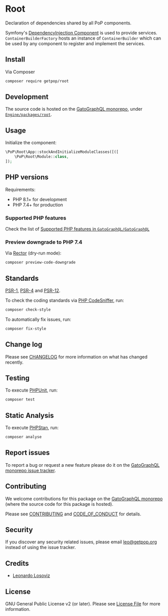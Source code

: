 # Root

<!--
[![Build Status][ico-travis]][link-travis]
[![Quality Score][ico-code-quality]][link-code-quality]
[![Software License][ico-license]](LICENSE.md)
[![Latest Version on Packagist][ico-version]][link-packagist]
[![Coverage Status][ico-scrutinizer]][link-scrutinizer]
[![Total Downloads][ico-downloads]][link-downloads]
-->

Declaration of dependencies shared by all PoP components.

Symfony's [DependencyInjection Component](https://symfony.com/doc/current/components/dependency_injection.html) is used to provide services. `ContainerBuilderFactory` hosts an instance of `ContainerBuilder` which can be used by any component to register and implement the services.

## Install

Via Composer

``` bash
composer require getpop/root
```

## Development

The source code is hosted on the [GatoGraphQL monorepo](https://github.com/GatoGraphQL/GatoGraphQL), under [`Engine/packages/root`](https://github.com/GatoGraphQL/GatoGraphQL/tree/master/layers/Engine/packages/root).

## Usage

Initialize the component:

``` php
\PoP\Root\App::stockAndInitializeModuleClasses([([
    \PoP\Root\Module::class,
]);
```

## PHP versions

Requirements:

- PHP 8.1+ for development
- PHP 7.4+ for production

### Supported PHP features

Check the list of [Supported PHP features in `GatoGraphQL/GatoGraphQL`](https://github.com/GatoGraphQL/GatoGraphQL/blob/master/docs/supported-php-features.md)

### Preview downgrade to PHP 7.4

Via [Rector](https://github.com/rectorphp/rector) (dry-run mode):

```bash
composer preview-code-downgrade
```

## Standards

[PSR-1](https://www.php-fig.org/psr/psr-1), [PSR-4](https://www.php-fig.org/psr/psr-4) and [PSR-12](https://www.php-fig.org/psr/psr-12).

To check the coding standards via [PHP CodeSniffer](https://github.com/squizlabs/PHP_CodeSniffer), run:

``` bash
composer check-style
```

To automatically fix issues, run:

``` bash
composer fix-style
```

## Change log

Please see [CHANGELOG](CHANGELOG.md) for more information on what has changed recently.

## Testing

To execute [PHPUnit](https://phpunit.de/), run:

``` bash
composer test
```

## Static Analysis

To execute [PHPStan](https://github.com/phpstan/phpstan), run:

``` bash
composer analyse
```

## Report issues

To report a bug or request a new feature please do it on the [GatoGraphQL monorepo issue tracker](https://github.com/GatoGraphQL/GatoGraphQL/issues).

## Contributing

We welcome contributions for this package on the [GatoGraphQL monorepo](https://github.com/GatoGraphQL/GatoGraphQL) (where the source code for this package is hosted).

Please see [CONTRIBUTING](CONTRIBUTING.md) and [CODE_OF_CONDUCT](CODE_OF_CONDUCT.md) for details.

## Security

If you discover any security related issues, please email leo@getpop.org instead of using the issue tracker.

## Credits

- [Leonardo Losoviz][link-author]

## License

GNU General Public License v2 (or later). Please see [License File](LICENSE.md) for more information.

[ico-version]: https://img.shields.io/packagist/v/getpop/root.svg?style=flat-square
[ico-license]: https://img.shields.io/badge/license-GPLv2-brightgreen.svg?style=flat-square
[ico-travis]: https://img.shields.io/travis/getpop/root/master.svg?style=flat-square
[ico-scrutinizer]: https://img.shields.io/scrutinizer/coverage/g/getpop/root.svg?style=flat-square
[ico-code-quality]: https://img.shields.io/scrutinizer/g/getpop/root.svg?style=flat-square
[ico-downloads]: https://img.shields.io/packagist/dt/getpop/root.svg?style=flat-square

[link-packagist]: https://packagist.org/packages/getpop/root
[link-travis]: https://travis-ci.org/getpop/root
[link-scrutinizer]: https://scrutinizer-ci.com/g/getpop/root/code-structure
[link-code-quality]: https://scrutinizer-ci.com/g/getpop/root
[link-downloads]: https://packagist.org/packages/getpop/root
[link-contributors]: ../../../../../../contributors
[link-author]: https://github.com/leoloso
